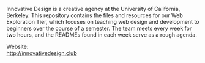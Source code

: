 Innovative Design is a creative agency at the University of California, Berkeley. This repository contains the files and resources for our Web Exploration Tier, which focuses on teaching web design and development to beginners over the course of a semester. The team meets every week for two hours, and the READMEs found in each week serve as a rough agenda.

Website:<br>
<http://innovativedesign.club>
